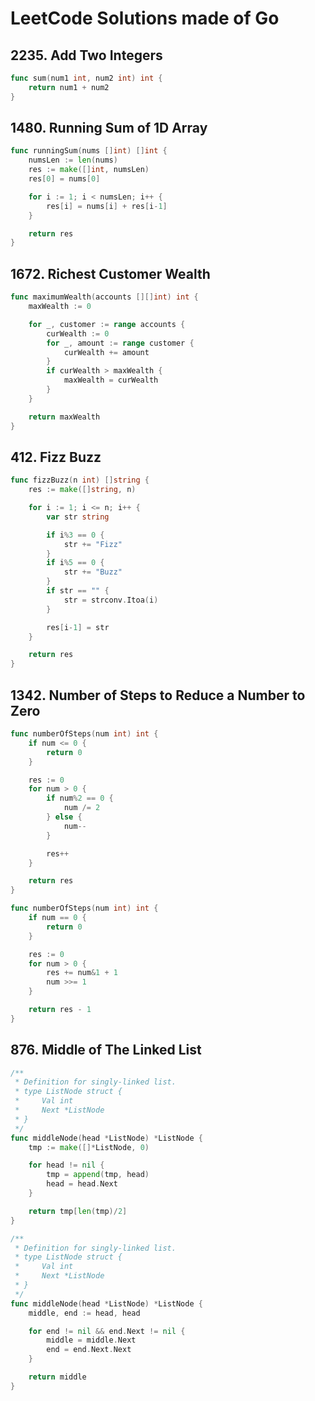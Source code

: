 # LeetCode Solutions made of Go

## 2235. Add Two Integers
```go
func sum(num1 int, num2 int) int {
	return num1 + num2
}
```


## 1480. Running Sum of 1D Array
```go
func runningSum(nums []int) []int {
	numsLen := len(nums)
	res := make([]int, numsLen)
	res[0] = nums[0]

	for i := 1; i < numsLen; i++ {
		res[i] = nums[i] + res[i-1]
	}

	return res
}
```


## 1672. Richest Customer Wealth
```go
func maximumWealth(accounts [][]int) int {
	maxWealth := 0

	for _, customer := range accounts {
		curWealth := 0
		for _, amount := range customer {
			curWealth += amount
		}
		if curWealth > maxWealth {
			maxWealth = curWealth
		}
	}

	return maxWealth
}
```

## 412. Fizz Buzz
```go
func fizzBuzz(n int) []string {
	res := make([]string, n)

	for i := 1; i <= n; i++ {
		var str string

		if i%3 == 0 {
			str += "Fizz"
		}
		if i%5 == 0 {
			str += "Buzz"
		}
		if str == "" {
			str = strconv.Itoa(i)
		}

		res[i-1] = str
	}

	return res
}
```

## 1342. Number of Steps to Reduce a Number to Zero
```go
func numberOfSteps(num int) int {
	if num <= 0 {
		return 0
	}

	res := 0
	for num > 0 {
		if num%2 == 0 {
			num /= 2
		} else {
			num--
		}

		res++
	}

	return res
}
```

```go
func numberOfSteps(num int) int {
	if num == 0 {
		return 0
	}

	res := 0
	for num > 0 {
		res += num&1 + 1
		num >>= 1
	}

	return res - 1
}
```

## 876. Middle of The Linked List

```go
/**
 * Definition for singly-linked list.
 * type ListNode struct {
 *     Val int
 *     Next *ListNode
 * }
 */
func middleNode(head *ListNode) *ListNode {
	tmp := make([]*ListNode, 0)

	for head != nil {
		tmp = append(tmp, head)
		head = head.Next
	}

	return tmp[len(tmp)/2]
}
```

```go
/**
 * Definition for singly-linked list.
 * type ListNode struct {
 *     Val int
 *     Next *ListNode
 * }
 */
func middleNode(head *ListNode) *ListNode {
	middle, end := head, head

	for end != nil && end.Next != nil {
		middle = middle.Next
		end = end.Next.Next
	}

	return middle
}
```

